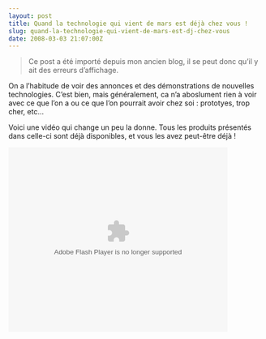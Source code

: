 ```yaml
---
layout: post
title: Quand la technologie qui vient de mars est déjà chez vous !
slug: quand-la-technologie-qui-vient-de-mars-est-dj-chez-vous
date: 2008-03-03 21:07:00Z
---
```


<blockquote>   <p>Ce post a été importé depuis mon ancien blog, il se peut donc qu’il y ait des erreurs d’affichage.</p> </blockquote>  <p>On a l’habitude de voir des annonces et des démonstrations de nouvelles technologies. C’est bien, mais généralement, ca n’a aboslument rien à voir avec ce que l’on a ou ce que l’on pourrait avoir chez soi : prototyes, trop cher, etc…</p>  <p>Voici une vidéo qui change un peu la donne. Tous les produits présentés dans celle-ci sont déjà disponibles, et vous les avez peut-être déjà !</p> <embed src="http://images.video.msn.com/flash/soapbox1_1.swf" width="432" height="364" id="fqo3vpt5" type="application/x-shockwave-flash" allowFullScreen="true" allowScriptAccess="always" pluginspage="http://macromedia.com/go/getflashplayer" flashvars="c=v&v=a8d98d01-7edf-4991-93b7-8554b9608b5a&ifs=true&fr=shared&mkt=en-US"></embed><noembed><a href="http://video.msn.com/?mkt=en-US&amp;playlist=videoByUuids:uuids:a8d98d01-7edf-4991-93b7-8554b9608b5a&amp;showPlaylist=true&amp;from=shared" target="_new" title="Your Digital Lifestyle">Video: Your Digital Lifestyle</a></noembed>
